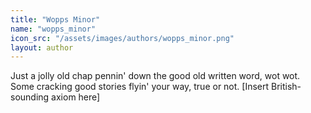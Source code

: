 ```yaml
---
title: "Wopps Minor"
name: "wopps_minor"
icon_src: "/assets/images/authors/wopps_minor.png"
layout: author
---
```


Just a jolly old chap pennin' down the good old written word, wot wot. Some cracking good stories flyin' your way, true or not. [Insert British-sounding axiom here]
